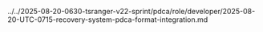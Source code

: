 ../../2025-08-20-0630-tsranger-v22-sprint/pdca/role/developer/2025-08-20-UTC-0715-recovery-system-pdca-format-integration.md